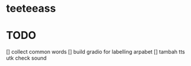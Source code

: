 # teeteeass

# TODO

[] collect common words
[] build gradio for labelling arpabet
[] tambah tts utk check sound